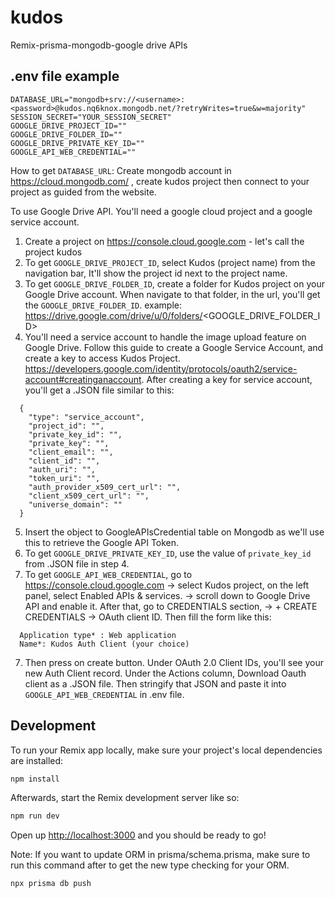 # kudos

Remix-prisma-mongodb-google drive APIs

## .env file example

```
DATABASE_URL="mongodb+srv://<username>:<password>@kudos.nq6knox.mongodb.net/?retryWrites=true&w=majority"
SESSION_SECRET="YOUR_SESSION_SECRET"
GOOGLE_DRIVE_PROJECT_ID=""
GOOGLE_DRIVE_FOLDER_ID=""
GOOGLE_DRIVE_PRIVATE_KEY_ID=""
GOOGLE_API_WEB_CREDENTIAL=""
```

How to get `DATABASE_URL`: Create mongodb account in https://cloud.mongodb.com/ , create kudos project then connect to your project as guided from the website.

To use Google Drive API. You'll need a google cloud project and a google service account.

1. Create a project on https://console.cloud.google.com - let's call the project kudos
2. To get `GOOGLE_DRIVE_PROJECT_ID`, select Kudos (project name) from the navigation bar, It'll show the project id next to the project name.
3. To get `GOOGLE_DRIVE_FOLDER_ID`, create a folder for Kudos project on your Google Drive account. When navigate to that folder, in the url, you'll get the `GOOGLE_DRIVE_FOLDER_ID`. example: https://drive.google.com/drive/u/0/folders/<GOOGLE_DRIVE_FOLDER_ID>
4. You'll need a service account to handle the image upload feature on Google Drive. Follow this guide to create a Google Service Account, and create a key to access Kudos Project. https://developers.google.com/identity/protocols/oauth2/service-account#creatinganaccount. After creating a key for service account, you'll get a .JSON file similar to this:

```
  {
    "type": "service_account",
    "project_id": "",
    "private_key_id": "",
    "private_key": "",
    "client_email": "",
    "client_id": "",
    "auth_uri": "",
    "token_uri": "",
    "auth_provider_x509_cert_url": "",
    "client_x509_cert_url": "",
    "universe_domain": ""
  }
```

5. Insert the object to GoogleAPIsCredential table on Mongodb as we'll use this to retrieve the Google API Token.
6. To get `GOOGLE_DRIVE_PRIVATE_KEY_ID`, use the value of `private_key_id` from .JSON file in step 4.
7. To get `GOOGLE_API_WEB_CREDENTIAL`, go to https://console.cloud.google.com -> select Kudos project, on the left panel, select Enabled APIs & services. -> scroll down to Google Drive API and enable it. After that, go to CREDENTIALS section, -> + CREATE CREDENTIALS -> OAuth client ID. Then fill the form like this:

```
  Application type* : Web application
  Name*: Kudos Auth Client (your choice)
```

7. Then press on create button. Under OAuth 2.0 Client IDs, you'll see your new Auth Client record. Under the Actions column, Download Oauth client as a .JSON file. Then stringify that JSON and paste it into `GOOGLE_API_WEB_CREDENTIAL` in .env file.

## Development

To run your Remix app locally, make sure your project's local dependencies are installed:

```sh
npm install
```

Afterwards, start the Remix development server like so:

```sh
npm run dev
```

Open up [http://localhost:3000](http://localhost:3000) and you should be ready to go!

Note: If you want to update ORM in prisma/schema.prisma, make sure to run this command after to get the new type checking for your ORM.

```sh
npx prisma db push
```
